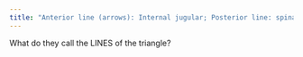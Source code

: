 ```yaml
---
title: "Anterior line (arrows): Internal jugular; Posterior line: spinal accessory chain, bottom horizontal: supraclavicular. Note paratracheal in front."
---
```

What do they call the LINES of the triangle?

